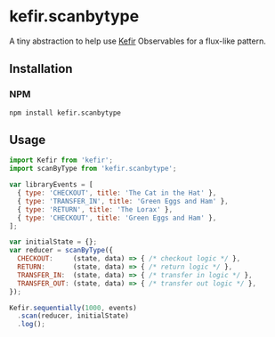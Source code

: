 # kefir.scanbytype

A tiny abstraction to help use [Kefir](https://rpominov.github.io/kefir/#scan) Observables for a flux-like pattern.

## Installation

### NPM

```
npm install kefir.scanbytype
```


## Usage

```js
import Kefir from 'kefir';
import scanByType from 'kefir.scanbytype';

var libraryEvents = [
  { type: 'CHECKOUT', title: 'The Cat in the Hat' },
  { type: 'TRANSFER_IN', title: 'Green Eggs and Ham' },
  { type: 'RETURN', title: 'The Lorax' },
  { type: 'CHECKOUT', title: 'Green Eggs and Ham' },
];

var initialState = {};
var reducer = scanByType({
  CHECKOUT:     (state, data) => { /* checkout logic */ },
  RETURN:       (state, data) => { /* return logic */ },
  TRANSFER_IN:  (state, data) => { /* transfer in logic */ },
  TRANSFER_OUT: (state, data) => { /* transfer out logic */ },
});

Kefir.sequentially(1000, events)
  .scan(reducer, initialState)
  .log();
```


